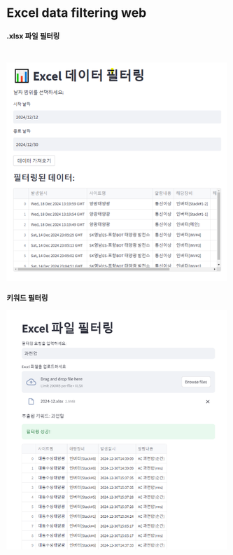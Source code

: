 # Excel data filtering web

### .xlsx 파일 필터링 
<br>
<br>
<img src="imgs\image.png">

### 키워드 필터링
<img src="imgs\키워드 필터링.png">